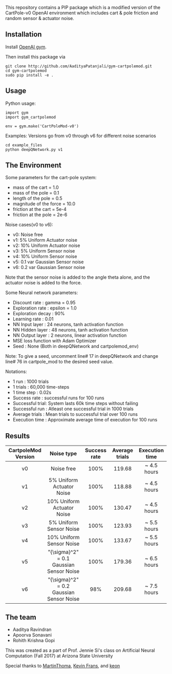 This repository contains a PIP package which is a modified version of the 
CartPole-v0 OpenAI environment which includes cart & pole friction and random sensor & actuator noise.


## Installation

Install [OpenAI gym](https://gym.openai.com/docs/).

Then install this package via

```
git clone http://github.com/AadityaPatanjali/gym-cartpolemod.git
cd gym-cartpolemod
sudo pip install -e .
```

## Usage
Python usage:
```
import gym
import gym_cartpolemod

env = gym.make('CartPoleMod-v0')
```
Examples:
Versions go from v0 through v6 for different noise scenarios
```
cd example_files
python deepQNetwork.py v1
```

## The Environment

Some parameters for the cart-pole system:
- mass of the cart = 1.0
- mass of the pole = 0.1
- length of the pole = 0.5 
- magnitude of the force = 10.0
- friction at the cart = 5e-4
- friction at the pole = 2e-6

Noise cases(v0 to v6):
- v0: Noise free
- v1: 5%  Uniform Actuator noise
- v2: 10% Uniform Actuator noise
- v3: 5%  Uniform Sensor noise
- v4: 10% Uniform Sensor noise
- v5: 0.1 var Gaussian Sensor noise
- v6: 0.2 var Gaussian Sensor noise

Note that the sensor noise is added to the angle theta alone, and the actuator noise is added to the force.

Some Neural network parameters:
- Discount rate     : gamma = 0.95
- Exploration rate  : epsilon = 1.0
- Exploration decay : 90%
- Learning rate 	: 0.01
- NN Input layer	: 24 neurons, tanh activation function
- NN Hidden layer	: 48 neurons, tanh activation function
- NN Output layer	: 2 neurons, linear activation function
- MSE loss function with Adam Optimizer
- Seed			: None (Both in deepQNetwork and cartpolemod_env)

Note: To give a seed, uncomment line# 17 in deepQNetwork and change line# 76 in cartpole_mod to the desired seed value. 

Notations:
- 1 run	      	  : 1000 trials
- 1 trials    	  : 60,000 time-steps
- 1 time step 	  : 0.02s
- Success rate	  : successful runs for 100 runs
- Successful trial: System lasts 60k time steps without failing
- Successful run  : Atleast one successful trial in 1000 trials
- Average trials  : Mean trials to successful trial over 100 runs
- Execution time  : Approximate average time of execution for 100 runs

## Results
|CartpoleMod Version|Noise type|Success rate|Average trials|Execution time|
|:---:|:---:|:---:|:---:|:---:|
|v0|Noise free|100%|119.68|~ 4.5 hours|
|v1|5% Uniform Actuator Noise|100%|118.88|~ 4.5 hours|
|v2|10% Uniform Actuator Noise|100%|130.47|~ 4.5 hours|
|v3|5% Uniform Sensor Noise|100%|123.93|~ 5.5 hours|
|v4|10% Uniform Sensor Noise|100%|133.67|~ 5.5 hours|
|v5|"{\sigma<tab>}^2" = 0.1 Gaussian Sensor Noise|100%|179.36|~ 6.5 hours|
|v6|"{\sigma<tab>}^2" = 0.2 Gaussian Sensor Noise|98%|209.68|~ 7.5 hours|

## The team
- Aaditya Ravindran
- Apoorva Sonavani
- Rohith Krishna Gopi

This was created as a part of Prof. Jennie Si's class on Artificial Neural Computation (Fall 2017) at Arizona State University

Special thanks to [MartinThoma](https://github.com/MartinThoma/banana-gym), [Kevin Frans](https://github.com/kvfrans/openai-cartpole), and [keon](https://keon.io/deep-q-learning/)
